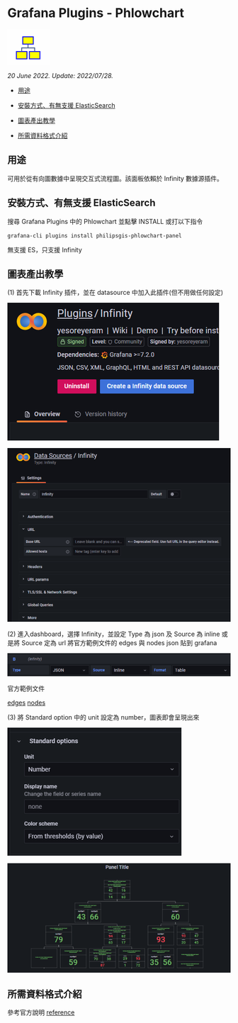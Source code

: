 # Grafana Plugins - Phlowchart

![img](Phlowchart_icon.png)

*20 June 2022. Update: 2022/07/28.*

* [用途](#use)

* [安裝方式、有無支援 ElasticSearch](#install)

* [圖表產出教學](#teach)

* [所需資料格式介紹](#data)

<h2 id="use">用途</h2>

可用於從有向圖數據中呈現交互式流程圖。該面板依賴於 Infinity 數據源插件。

<h2 id="install">安裝方式、有無支援 ElasticSearch</h2>

搜尋 Grafana Plugins 中的 Phlowchart 並點擊 INSTALL 或打以下指令

    grafana-cli plugins install philipsgis-phlowchart-panel

無支援 ES，只支援 Infinity

<h2 id="teach">圖表產出教學</h2>

(1) 首先下載 Infinity 插件，並在 datasource 中加入此插件(但不用做任何設定)

![img](Phlowchart_install.png)

![img](Phlowchart_datasource.png)

(2) 進入dashboard，選擇 Infinity，並設定 Type 為 json 及 Source 為 inline 或是將 Source 定為 url 將官方範例文件的 edges 與 nodes json 貼到 grafana

![](Phlowchart_setting.png)

官方範例文件

[edges](https://raw.githubusercontent.com/philips-labs/grafana-bpm-plugin/main/sample_data/edges.json)
[nodes](https://raw.githubusercontent.com/philips-labs/grafana-bpm-plugin/main/sample_data/nodes.json)

(3) 將 Standard option 中的 unit 設定為 number，圖表即會呈現出來

![img](Phlowchart_setting(2).png)

![img](Phlowchart_sample.png)

<h2 id="data">所需資料格式介紹</h2>

參考官方說明 [reference](https://grafana.com/grafana/plugins/philipsgis-phlowchart-panel/)


